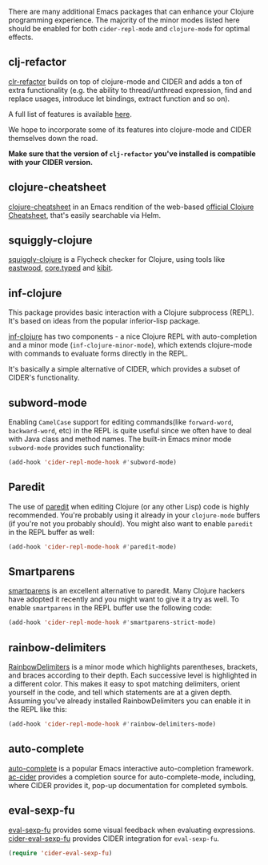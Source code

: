 There are many additional Emacs packages that can enhance your Clojure programming
experience. The majority of the minor modes listed here should be enabled for both
`cider-repl-mode` and `clojure-mode` for optimal effects.

## clj-refactor

[clr-refactor](https://github.com/clojure-emacs/clj-refactor.el) builds on top
of clojure-mode and CIDER and adds a ton of extra functionality (e.g. the
ability to thread/unthread expression, find and replace usages, introduce let
bindings, extract function and so on).

A full list of features is available
[here](https://github.com/clojure-emacs/clj-refactor.el/wiki).

We hope to incorporate some of its features into clojure-mode and CIDER themselves
down the road.

**Make sure that the version of `clj-refactor` you've installed is compatible with
your CIDER version.**

## clojure-cheatsheet

[clojure-cheatsheet](https://github.com/clojure-emacs/clojure-cheatsheet) in an
Emacs rendition of the web-based
[official Clojure Cheatsheet](http://clojure.org/api/cheatsheet), that's easily
searchable via Helm.

## squiggly-clojure

[squiggly-clojure](https://github.com/clojure-emacs/squiggly-clojure) is a
Flycheck checker for Clojure, using tools like
[eastwood](https://github.com/jonase/eastwood),
[core.typed](http://typedclojure.org/) and
[kibit](https://github.com/jonase/kibit).

## inf-clojure

This package provides basic interaction with a Clojure subprocess (REPL). It's
based on ideas from the popular inferior-lisp package.

[inf-clojure](https://github.com/clojure-emacs/inf-clojure) has two components -
a nice Clojure REPL with auto-completion and a minor mode
(`inf-clojure-minor-mode`), which extends clojure-mode with commands to evaluate
forms directly in the REPL.

It's basically a simple alternative of CIDER, which provides a subset of CIDER's
functionality.

## subword-mode

Enabling `CamelCase` support for editing commands(like
`forward-word`, `backward-word`, etc) in the REPL is quite useful since
we often have to deal with Java class and method names. The built-in
Emacs minor mode `subword-mode` provides such functionality:

```el
(add-hook 'cider-repl-mode-hook #'subword-mode)
```

## Paredit

The use of [paredit](http://mumble.net/~campbell/emacs/paredit.html)
when editing Clojure (or any other Lisp) code is highly
recommended.  You're probably using it already in your `clojure-mode`
buffers (if you're not you probably should). You might also want to
enable `paredit` in the REPL buffer as well:

```el
(add-hook 'cider-repl-mode-hook #'paredit-mode)
```

## Smartparens

[smartparens](https://github.com/Fuco1/smartparens) is an excellent alternative
  to paredit. Many Clojure hackers have adopted it recently and you might want
  to give it a try as well. To enable `smartparens` in the REPL buffer use the
  following code:

```el
(add-hook 'cider-repl-mode-hook #'smartparens-strict-mode)
```

## rainbow-delimiters

[RainbowDelimiters](https://github.com/Fanael/rainbow-delimiters) is a minor
mode which highlights parentheses, brackets, and braces according to their
depth. Each successive level is highlighted in a different color. This makes it
easy to spot matching delimiters, orient yourself in the code, and tell which
statements are at a given depth. Assuming you've already installed
RainbowDelimiters you can enable it in the REPL like this:

```el
(add-hook 'cider-repl-mode-hook #'rainbow-delimiters-mode)
```

## auto-complete

[auto-complete](http://cx4a.org/software/auto-complete/) is a popular Emacs
interactive auto-completion
framework. [ac-cider](https://github.com/clojure-emacs/ac-cider) provides a
completion source for auto-complete-mode, including, where CIDER provides it,
pop-up documentation for completed symbols.

## eval-sexp-fu

[eval-sexp-fu](https://github.com/hchbaw/eval-sexp-fu.el) provides some visual
feedback when evaluating expressions. [cider-eval-sexp-fu](https://github.com/clojure-emacs/cider-eval-sexp-fu) provides
CIDER integration for `eval-sexp-fu`.

```el
(require 'cider-eval-sexp-fu)
```
